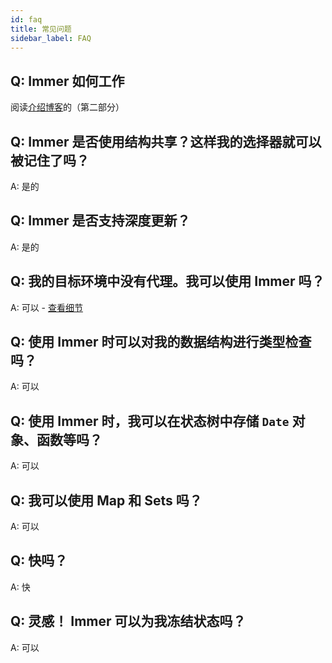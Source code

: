 ```yaml
---
id: faq
title: 常见问题
sidebar_label: FAQ
---
```


<center>
<div data-ea-publisher="immerjs" data-ea-type="image" class="horizontal bordered"></div>
</center>

## Q: Immer 如何工作

阅读[介绍博客](https://medium.com/@mweststrate/introducing-immer-immutability-the-easy-way-9d73d8f71cb3)的（第二部分）


## Q: Immer 是否使用结构共享？这样我的选择器就可以被记住了吗？

A: 是的

## Q: Immer 是否支持深度更新？

A: 是的

## Q: 我的目标环境中没有代理。我可以使用 Immer 吗？

A: 可以 - [查看细节](./installation.mdx#immer-on-older-javascript-environments)

## Q: 使用 Immer 时可以对我的数据结构进行类型检查吗？

A: 可以

## Q: 使用 Immer 时，我可以在状态树中存储 `Date` 对象、函数等吗？

A: 可以

## Q: 我可以使用 Map 和 Sets 吗？

A: 可以

## Q: 快吗？

A: 快

## Q: 灵感！ Immer 可以为我冻结状态吗？

A: 可以
